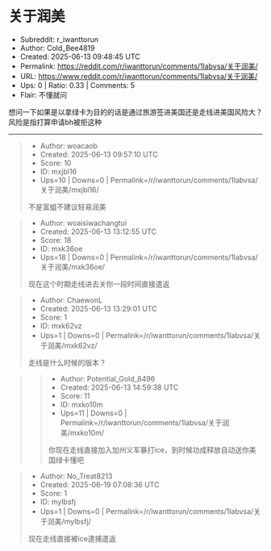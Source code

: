 # 关于润美

- Subreddit: r_iwanttorun
- Author: Cold_Bee4819
- Created: 2025-06-13 09:48:45 UTC
- Permalink: https://reddit.com/r/iwanttorun/comments/1labvsa/关于润美/
- URL: https://www.reddit.com/r/iwanttorun/comments/1labvsa/关于润美/
- Ups: 0 | Ratio: 0.33 | Comments: 5
- Flair: 不懂就问


想问一下如果是以拿绿卡为目的的话是通过旅游签进美国还是走线进美国风险大？
风险是指打算申请bh被拒这种


---

> - Author: woacaob
> - Created: 2025-06-13 09:57:10 UTC
> - Score: 10
> - ID: mxjbl16
> - Ups=10 | Downs=0 | Permalink=/r/iwanttorun/comments/1labvsa/关于润美/mxjbl16/
>
> 不是富蛆不建议轻易润美

> - Author: woaisiwachangtui
> - Created: 2025-06-13 13:12:55 UTC
> - Score: 18
> - ID: mxk36oe
> - Ups=18 | Downs=0 | Permalink=/r/iwanttorun/comments/1labvsa/关于润美/mxk36oe/
>
> 现在这个时期走线进去关你一段时间直接遣返

> - Author: ChaewonL
> - Created: 2025-06-13 13:29:01 UTC
> - Score: 1
> - ID: mxk62vz
> - Ups=1 | Downs=0 | Permalink=/r/iwanttorun/comments/1labvsa/关于润美/mxk62vz/
>
> 走线是什么时候的版本？

>> - Author: Potential_Gold_8496
>> - Created: 2025-06-13 14:59:38 UTC
>> - Score: 11
>> - ID: mxko10m
>> - Ups=11 | Downs=0 | Permalink=/r/iwanttorun/comments/1labvsa/关于润美/mxko10m/
>>
>> 你现在走线直接加入加州义军暴打ice，到时候功成释放自动送你美国绿卡懂吧

> - Author: No_Treat8213
> - Created: 2025-06-19 07:08:36 UTC
> - Score: 1
> - ID: mylbsfj
> - Ups=1 | Downs=0 | Permalink=/r/iwanttorun/comments/1labvsa/关于润美/mylbsfj/
>
> 现在走线直接被ice逮捕遣返

